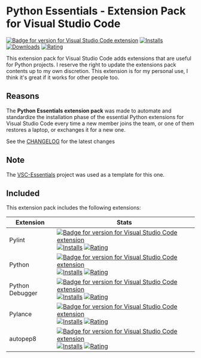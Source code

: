 # Python Essentials - Extension Pack for Visual Studio Code

[![Badge for version for Visual Studio Code extension](https://flat.badgen.net/vs-marketplace/v/Gydunhn.python-essentials?color=blue)](https://marketplace.visualstudio.com/items?itemName=Gydunhn.python-essentials) [![Installs](https://flat.badgen.net/vs-marketplace/i/Gydunhn.python-essentials?color=blue)](https://marketplace.visualstudio.com/items?itemName=Gydunhn.python-essentials) [![Downloads](https://flat.badgen.net/vs-marketplace/d/Gydunhn.python-essentials?color=blue)](https://marketplace.visualstudio.com/items?itemName=Gydunhn.python-essentials) [![Rating](https://flat.badgen.net/vs-marketplace/rating/Gydunhn.python-essentials?color=blue)](https://marketplace.visualstudio.com/items?itemName=Gydunhn.python-essentials)

This extension pack for Visual Studio Code adds extensions that are useful for Python projects. I reserve the right to update the extensions pack contents up to my own discretion. This extension is for my personal use, I think it's great if it works for other people too.

## Reasons

The **Python Essentials extension pack** was made to automate and standardize the installation phase of the essential Python extensions for Visual Studio Code every time a new member joins the team, or one of them restores a laptop, or exchanges it for a new one.

See the [CHANGELOG](CHANGELOG.md) for the latest changes

## Note

The [VSC-Essentials] project was used as a template for this one.

## Included

This extension pack includes the following extensions:

| Extension       | Stats                                                                                                                                                                                                                                                                                                                                                                                                                                                                                                                                                                      |
| --------------- | -------------------------------------------------------------------------------------------------------------------------------------------------------------------------------------------------------------------------------------------------------------------------------------------------------------------------------------------------------------------------------------------------------------------------------------------------------------------------------------------------------------------------------------------------------------------------- |
| Pylint          | [![Badge for version for Visual Studio Code extension](https://flat.badgen.net/vs-marketplace/v/ms-python.pylint?color=blue)](https://marketplace.visualstudio.com/items?itemName=ms-python.pylint) [![Installs](https://flat.badgen.net/vs-marketplace/i/ms-python.pylint?color=blue)](https://marketplace.visualstudio.com/items?itemName=ms-python.pylint) [![Rating](https://flat.badgen.net/vs-marketplace/rating/ms-python.pylint?color=blue)](https://marketplace.visualstudio.com/items?itemName=ms-python.pylint)                                                 |
| Python          | [![Badge for version for Visual Studio Code extension](https://flat.badgen.net/vs-marketplace/v/ms-python.python?color=blue)](https://marketplace.visualstudio.com/items?itemName=ms-python.python) [![Installs](https://flat.badgen.net/vs-marketplace/i/ms-python.python?color=blue)](https://marketplace.visualstudio.com/items?itemName=ms-python.python) [![Rating](https://flat.badgen.net/vs-marketplace/rating/ms-python.python?color=blue)](https://marketplace.visualstudio.com/items?itemName=ms-python.python)                                                 |
| Python Debugger | [![Badge for version for Visual Studio Code extension](https://flat.badgen.net/vs-marketplace/v/ms-python.debugpy?color=blue)](https://marketplace.visualstudio.com/items?itemName=ms-python.debugpy) [![Installs](https://flat.badgen.net/vs-marketplace/i/ms-python.debugpy?color=blue)](https://marketplace.visualstudio.com/items?itemName=ms-python.debugpy) [![Rating](https://flat.badgen.net/vs-marketplace/rating/ms-python.debugpy?color=blue)](https://marketplace.visualstudio.com/items?itemName=ms-python.debugpy)                                           |
| Pylance         | [![Badge for version for Visual Studio Code extension](https://flat.badgen.net/vs-marketplace/v/ms-python.vscode-pylance?color=blue)](https://marketplace.visualstudio.com/items?itemName=ms-python.vscode-pylance) [![Installs](https://flat.badgen.net/vs-marketplace/i/ms-python.vscode-pylance?color=blue)](https://marketplace.visualstudio.com/items?itemName=ms-python.vscode-pylance) [![Rating](https://flat.badgen.net/vs-marketplace/rating/ms-python.vscode-pylance?color=blue)](https://marketplace.visualstudio.com/items?itemName=ms-python.vscode-pylance) |
| autopep8        | [![Badge for version for Visual Studio Code extension](https://flat.badgen.net/vs-marketplace/v/ms-python.autopep8?color=blue)](https://marketplace.visualstudio.com/items?itemName=ms-python.autopep8) [![Installs](https://flat.badgen.net/vs-marketplace/i/ms-python.autopep8?color=blue)](https://marketplace.visualstudio.com/items?itemName=ms-python.autopep8) [![Rating](https://flat.badgen.net/vs-marketplace/rating/ms-python.autopep8?color=blue)](https://marketplace.visualstudio.com/items?itemName=ms-python.autopep8)                                     |

[VSC-Essentials]: https://github.com/Gydunhn/VSC-Essentials
